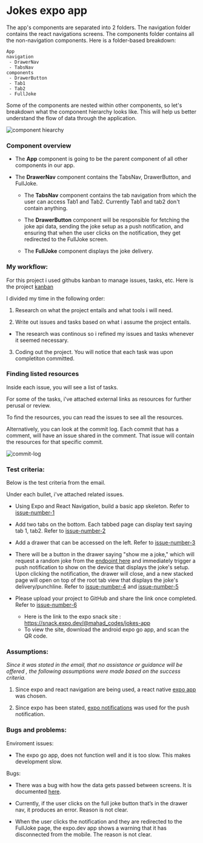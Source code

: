 # Jokes expo app

The app's components are separated into 2 folders. The navigation folder contains the react navigations screens. The components folder contains all the non-navigation components. Here is a folder-based breakdown: 

    App
    navigation
     - DrawerNav
     - TabsNav
    components
     - DrawerButton
     - Tab1
     - Tab2
     - FullJoke

Some of the components are nested within other components, so let's breakdown what the component hierarchy looks like. This will help us better understand the flow of data through the application.

![component hiearchy](https://user-images.githubusercontent.com/50357549/150844685-aa443f66-7481-4606-b467-99b980e55350.png)

### Component overview
- The **App** component is going to be the parent component of all other components in our app.

- The **DrawerNav** component contains  the TabsNav, DrawerButton, and FullJoke. 
  
  - The **TabsNav** component contains the tab navigation from which the user can access Tab1 and Tab2. Currently Tab1 and tab2 don't contain anything.
  
  - The **DrawerButton** component will be responsible for fetching the joke api data, sending the joke setup as a push notification, and ensuring that when the user clicks on the notification, they get redirected to the FullJoke screen.
  
  - The **FullJoke** component displays the joke delivery. 

### My workflow:

For this project i used githubs kanban to manage issues, tasks, etc. Here is the project [kanban](https://github.com/Elir-Mahad/jokes/projects/1) 

I divided my time in the following order: 

1. Research on what the project entails and what tools i will need.

2. Write out issues and tasks based on what i assume the project entails.
  - The research was continous so i refined my issues and tasks whenever it seemed necessary. 

3. Coding out the project. You will notice that each task was upon completiton committed.

### Finding listed resources

Inside each issue, you will see a list of tasks. 

For some of the tasks, i've attached external links as resources for further perusal or review.

To find the resources, you can read the issues to see all the resources.

Alternatively, you can look at the commit log. Each commit that has a comment, will have an issue shared in the comment. That issue will contain the resources for that specific commit.

![commit-log](https://user-images.githubusercontent.com/50357549/151001180-1df0149f-09bc-4781-88e1-46a8f4f089d3.png)

### Test criteria:

Below is the test criteria from the email.

Under each bullet, i've attached related issues. 

- Using Expo and React Navigation, build a basic app skeleton. Refer to [issue-number-1](https://github.com/Elir-Mahad/jokes/issues/1)
 
- Add two tabs on the bottom. Each tabbed page can display text saying tab 1, tab2. Refer to [issue-number-2](https://github.com/Elir-Mahad/jokes/issues/2)

- Add a drawer that can be accessed on the left. Refer to [issue-number-3](https://github.com/Elir-Mahad/jokes/issues/3)
 
- There will be a button in the drawer saying "show me a joke," which will request a random joke from the [endpoint here](https://v2.jokeapi.dev/joke/Any) and immediately trigger a push notification to show on the device that displays the joke's setup. Upon clicking the notification, the drawer will close, and a new stacked page will open on top of the root tab view that displays the joke's delivery/punchline. Refer to [issue-number-4](https://github.com/Elir-Mahad/jokes/issues/4) and [issue-number-5](https://github.com/Elir-Mahad/jokes/issues/5)

- Please upload your project to GitHub and share the link once completed. Refer to [issue-number-6](https://github.com/Elir-Mahad/jokes/issues/6)
  - Here is the link to the expo snack site : https://snack.expo.dev/@mahad_codes/jokes-app
   - To view the site, download the android expo go app, and scan the QR code.


### Assumptions:

_Since it was stated in the email, that no assistance or guidance will be offered , the following assumptions were made based on the success criteria._ 

1. Since expo and react navigation are being used, a react native [expo app](https://docs.expo.dev/get-started/create-a-new-app/) was chosen. 

2. Since expo has been stated, [expo notifications](https://docs.expo.dev/versions/latest/sdk/notifications/#api) was used for the push notification.

### Bugs and problems:

Enviroment issues: 

- The expo go app, does not function well and it is too slow. This makes development slow. 

Bugs: 

- There was a bug with how the data gets passed between screens. It is documented [here](https://github.com/Elir-Mahad/jokes/issues/7).

- Currently, if the user clicks on the full joke button that’s in the drawer nav, it produces an error.
Reason is not clear.  

- When the user clicks the notification and they are redirected to the FullJoke page, the expo.dev app shows a warning that it has disconnected from the mobile. The reason is not clear.  

